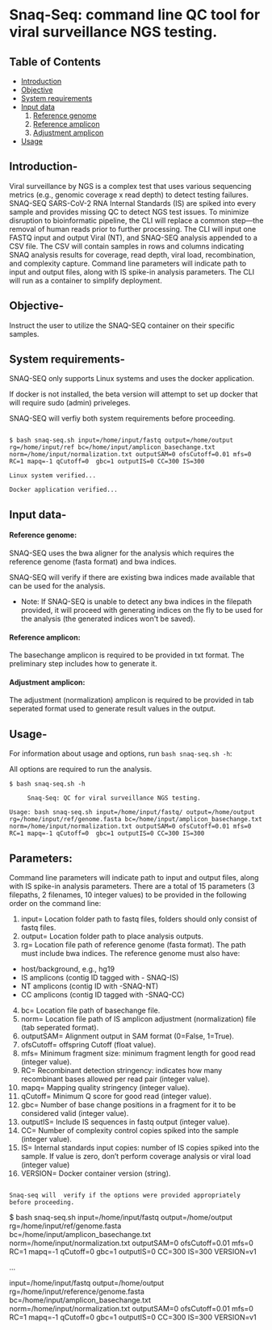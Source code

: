 # Snaq-Seq: command line QC tool for viral surveillance NGS testing. 

Table of Contents
-----------------
- [Introduction](#introduction)
- [Objective](#objective)
- [System requirements](#requirements)
- [Input data](#data)
  1. [Reference genome](#reference-genome)
  2. [Reference amplicon](#reference-amplicon)
  3. [Adjustment amplicon](#adjustment-amplicon)
- [Usage](#usage-options)

## <a name="introduction"></a> Introduction-

Viral surveillance by NGS is a complex test that uses various sequencing metrics (e.g., genomic coverage x read depth) to detect testing failures.  SNAQ-SEQ SARS-CoV-2 RNA Internal Standards (IS) are spiked into every sample and provides missing QC to detect NGS test issues.  To minimize disruption to bioinformatic pipeline, the CLI will replace a common step—the removal of human reads prior to further processing.  The CLI will input one FASTQ input and output Viral (NT), and SNAQ-SEQ analysis appended to a CSV file.  The CSV will contain samples in rows and columns indicating SNAQ analysis results for coverage, read depth, viral load, recombination, and complexity capture.  Command line parameters will indicate path to input and output files, along with IS spike-in analysis parameters. The CLI will run as a container to simplify deployment.

## <a name="objective"></a> Objective-

Instruct the user to utilize the SNAQ-SEQ container on their specific samples.

## <a name="requirements"></a> System requirements-

SNAQ-SEQ only supports Linux systems and uses the docker application. 

If docker is not installed, the beta version will attempt to set up docker that will require sudo (admin) priveleges. 

SNAQ-SEQ will verfiy both system requirements before proceeding.

```

$ bash snaq-seq.sh input=/home/input/fastq output=/home/output rg=/home/input/ref bc=/home/input/amplicon_basechange.txt norm=/home/input/normalization.txt outputSAM=0 ofsCutoff=0.01 mfs=0 RC=1 mapq=-1 qCutoff=0  gbc=1 outputIS=0 CC=300 IS=300

Linux system verified...

Docker application verified... 
``` 

## <a name="data"></a> Input data-

#### Reference genome:

SNAQ-SEQ uses the bwa aligner for the analysis which requires the reference genome (fasta format) and bwa indices. 

SNAQ-SEQ will verify if there are existing bwa indices made available that can be used for the analysis.


* Note: If SNAQ-SEQ is unable to detect any bwa indices in the filepath provided, it will proceed with generating indices on the fly to be used for the analysis (the generated indices won't be saved).


#### Reference amplicon:

The basechange amplicon is required to be provided in txt format. The preliminary step includes how to generate it.

#### Adjustment amplicon:

The adjustment (normalization) amplicon is required to be provided in tab seperated format used to generate result values in the output.

## <a name="usage-options"></a> Usage-

For information about usage and options, run ```bash snaq-seq.sh -h```: 

All options are required to run the analysis.

```
$ bash snaq-seq.sh -h
 
     Snaq-Seq: QC for viral surveillance NGS testing.     

Usage: bash snaq-seq.sh input=/home/input/fastq/ output=/home/output rg=/home/input/ref/genome.fasta bc=/home/input/amplicon_basechange.txt norm=/home/input/normalization.txt outputSAM=0 ofsCutoff=0.01 mfs=0 RC=1 mapq=-1 qCutoff=0  gbc=1 outputIS=0 CC=300 IS=300
```

## Parameters:

Command line parameters will indicate path to input and output files, along with IS spike-in analysis parameters. There are a total of 15 parameters (3 filepaths, 2 filenames, 10 integer values) to be provided in the following order on the command line:
 
1)  input=                  Location folder path to fastq files, folders should only consist of fastq files.
2)  output=                 Location folder path to place analysis outputs.
3)  rg=       	            Location file path of reference genome (fasta format). The path must include bwa indices. The reference genome must also have:
  - host/background, e.g., hg19 
  - IS amplicons (contig ID tagged with - SNAQ-IS) 
  - NT amplicons (contig ID with -SNAQ-NT) 
  - CC amplicons (contig ID tagged with -SNAQ-CC) 
4)  bc=                     Location file path of basechange file.
5)  norm=                   Location file path of IS amplicon adjustment (normalization) file (tab seperated format).
6)  outputSAM=              Alignment output in SAM format (0=False, 1=True).
7)  ofsCutoff=              offspring Cutoff (float value).
8)  mfs=                    Minimum fragment size: minimum fragment length for good read (integer value).
9)  RC=                     Recombinant detection stringency: indicates how many recombinant bases allowed per read pair (integer value).
10) mapq=                   Mapping quality stringency (integer value).
11) qCutoff=                Minimum Q score for good read (integer value).
12) gbc=                    Number of base change positions in a fragment for it to be considered valid (integer value).
13) outputIS=               Include IS sequences in fastq output (integer value).
14) CC=                     Number of complexity control copies spiked into the sample (integer value).
15) IS=                     Internal standards input copies: number of IS copies spiked into the sample. If value is zero, don’t perform coverage analysis or viral load (integer value)
16) VERSION=                Docker container version (string).
```

Snaq-seq will  verify if the options were provided appropriately before proceeding.

```
$ bash snaq-seq.sh input=/home/input/fastq output=/home/output rg=/home/input/ref/genome.fasta bc=/home/input/amplicon_basechange.txt norm=/home/input/normalization.txt outputSAM=0 ofsCutoff=0.01 mfs=0 RC=1 mapq=-1 qCutoff=0  gbc=1 outputIS=0 CC=300 IS=300 VERSION=v1

... 

input=/home/input/fastq
output=/home/output
rg=/home/input/reference/genome.fasta
bc=/home/input/amplicon_basechange.txt
norm=/home/input/normalization.txt
outputSAM=0
ofsCutoff=0.01
mfs=0
RC=1
mapq=-1
qCutoff=0
gbc=1
outputIS=0
CC=300
IS=300
VERSION=v1
```
